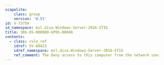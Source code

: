 ```yaml
---
scapolite:
    class: group
    version: '0.51'
id: V-73759
id_namespace: mil.disa.Windows-Server-2016-STIG
title: SRG-OS-000080-GPOS-00048
contents:
  - class: rule_ref
    idref: SV-88423
    idref_namespace: mil.disa.Windows-Server-2016-STIG
    ref_comment: The Deny access to this computer from the network user righ ...
---
```


